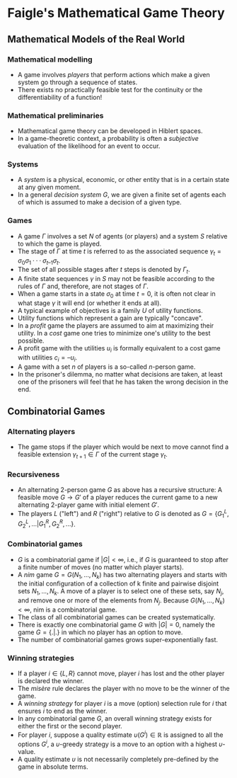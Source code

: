 #  Faigle's Mathematical Game Theory

## Mathematical Models of the Real World

### Mathematical modelling

- A game involves *players* that perform actions which make a given system go through a sequence of states.
- There exists no practically feasible test for the continuity or the differentiability of a function!

### Mathematical preliminaries

-  Mathematical game theory can be developed in Hiblert spaces.
-  In a game-theoretic context, a probability is often a *subjective* evaluation of the likelihood for an event to occur.

### Systems

- A *system* is a physical, economic, or other entity that is in a certain state at any given moment.
- In a general *decision system* $G$, we are given a finite set of agents each of which is assumed to make a decision of a given type.

### Games

- A game $Γ$ involves a set $N$ of agents (or players) and a system $S$ relative to which the game is played.
- The stage of $Γ$ at time $t$ is referred to as the associated sequence $γ_t = σ_0 σ_1 ··· σ_{t–1} σ_t$.
- The set of all possible stages after $t$ steps is denoted by $Γ_t$.
- A finite state sequences $γ$ in $S$ may not be feasible according to the rules of $Γ$ and, therefore, are not stages of $Γ$.
- When a game starts in a state $σ_0$ at time $t = 0$, it is often not clear in what stage $γ$ it will end (or whether it ends at all).
- A typical example of objectives is a family $U$ of utility functions.
- Utility functions which represent a gain are typically "concave".
- In a *profit* game the players are assumed to aim at maximizing their utility. In a *cost* game one tries to minimize one's utility to the best possible.
- A profit game with the utilities $u_i$ is formally equivalent to a cost game with utilities $c_i = –u_i$.
- A game with a set $n$ of players is a so-called $n$-person game.
- In the prisoner's dilemma, no matter what decisions are taken, at least one of the prisoners will feel that he has taken the wrong decision in the end.

## Combinatorial Games

### Alternating players

- The game stops if the player which would be next to move cannot find a feasible extension $γ_{t+1} ∈ Γ$ of the current stage $γ_t$.

### Recursiveness

- An alternating 2-person game $G$ as above has a recursive structure: A feasible move $G → G'$ of a player reduces the current game to a new alternating 2-player game with initial element $G'$.
- The players $L$ ("left") and $R$ ("right") relative to $G$ is denoted as $G = \{G_1^L,G_2^L,...|G_1^R,G_2^R,...\}$.

### Combinatorial games

- $G$ is a combinatorial game if $|G| < \infty$, i.e., if $G$ is guaranteed to stop after a finite number of moves (no matter which player starts).
- A *nim* game $G = G(N_1,...,N_k)$ has two alternating players and starts with the initial configuration of a collection of k finite and pairwise disjoint sets $N_1,...,N_k$. A move of a player is to select one of these sets, say $N_j$, and remove one or more of the elements from $N_j$. Because $G(N_1,...,N_k) < \infty$, nim is a combinatorial game.
- The class of all combinatorial games can be created systematically.
- There is exactly one combinatorial game $G$ with $|G| = 0$, namely the game $G = \{.|.\}$ in which no player has an option to move.
- The number of combinatorial games grows super-exponentially fast.

### Winning strategies

- If a player $i ∈ \{L, R\}$ cannot move, player $i$ has lost and the other player is declared the winner.
- The *misère* rule declares the player with no move to be the winner of the game.
- A *winning strategy* for player $i$ is a move (option) selection rule for $i$ that ensures $i$ to end as the winner.
- In any combinatorial game $G$, an overall winning strategy exists for either the first or the second player.
- For player $i$, suppose a quality estimate $υ(G^i) ∈ ℝ$ is assigned to all the options $G^i$, a $υ$-greedy strategy is a move to an option with a highest $υ$-value.
- A quality estimate $υ$ is not necessarily completely pre-defined by the game in absolute terms.
